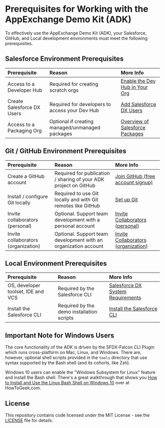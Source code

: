 # Prerequisites for Working with the AppExchange Demo Kit (ADK)

To effectively use the AppExchange Demo Kit (ADK), your Salesforce, GitHub, and Local development environments must meet the following prerequisites.


## Salesforce Environment Prerequisites

| Prerequisite                        | Reason                                                  | More Info                              |
|:------------------------------------|:--------------------------------------------------------|:---------------------------------------|
| Access to a Developer Hub           | Required for creating scratch orgs                      | [Enable the Dev Hub in Your Org][1]    |
| Create Salesforce DX Users          | Required for developers to access your Dev Hub          | [Add Salesforce DX Users][1a]          |
| Access to a Packaging Org           | Optional if creating managed/unmanaged packages         | [Overview of Salesforce Packages][2]   |

[1]: http://bit.ly/enable-dev-hub               "Enable the Dev Hub in Your Org"
[1a]: http://bit.ly/add-sfdx-users-to-devhub    "Add Salesforce DX Users"
[2]: http://bit.ly/packaging-overview           "Overview of Packages"


## Git / GitHub Environment Prerequisites

| Prerequisite                        | Reason                                                           | More Info                                   |
|:------------------------------------|:-----------------------------------------------------------------|:--------------------------------------------|
| Create a GitHub account             | Required for publication / sharing of your ADK project on GitHub | [Join GitHub (free account signup)][3]      |
| Install / configure Git locally     | Required to use Git locally and with Git remotes like GitHub     | [Set up Git][3a]                            |
| Invite collaborators (personal)     | Optional. Support team development with a personal account       | [Invite Collaborators (personal)][4]        |
| Invite collaborators (organization) | Optional. Support team development with an organization account  | [Invite Collaborators (organization)][5]    |

[3]: https://github.com/join                              "Join GitHub (free GitHub personal account)"
[3a]: https://help.github.com/articles/set-up-git         "Set up Git (from GitHub Help)"
[4]: http://bit.ly/github-invite-personal-collaborators   "Invite Collaborators to a Personal Repo"
[5]: http://bit.ly/github-manage-organization-access      "Manage Individual Access to Organization Repository"


## Local Environment Prerequisites

| Prerequisite                        | Reason                                                  | More Info                              |
|:------------------------------------|:--------------------------------------------------------|:---------------------------------------|
| OS, developer toolset, IDE and VCS  | Required by the Salesforce CLI                          | [Salesforce DX System Requirements][6] |
| Install the Salesforce CLI          | Required by the demo installation scripts               | [Install the Salesforce CLI][7]        |

[6]: http://bit.ly/sfdx-system-requirements "Salesforce DX System Requirements"
[7]: http://bit.ly/install-salesforce-cli   "Install the Salesforce CLI"


## Important Note for Windows Users
The core functionality of the ADK is driven by the SFDX-Falcon CLI Plugin which runs cross-platform on Mac, Linux, and Windows.  There are, however, optional shell scripts provided in the `tools` directory that use syntax supported by the Bash shell (and its cohorts, like Zsh).

Windows 10 users can enable the "Windows Subsystem for Linux" feature and install the Bash shell.  There's a great walkthrough that shows you [How to Install and Use the Linux Bash Shell on Windows 10](https://www.howtogeek.com/249966/how-to-install-and-use-the-linux-bash-shell-on-windows-10) over at HowToGeek.com.  


## License

This repository contains code licensed under the MIT License - see the [LICENSE](LICENSE) file for details.